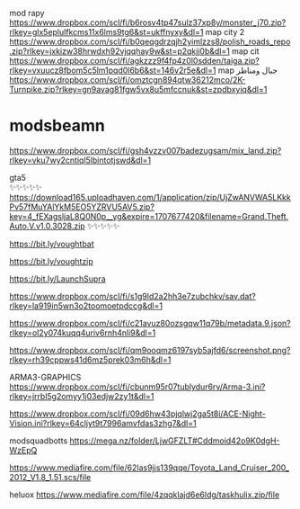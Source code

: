 mod rapy
https://www.dropbox.com/scl/fi/b6rosv4tp47sulz37xp8y/monster_j70.zip?rlkey=glx5eplulfkcms11x6lms9tg6&st=ukffnyxy&dl=1
map city 2
https://www.dropbox.com/scl/fi/b0qeqgdrzqjh2yimlzzs8/polish_roads_repo.zip?rlkey=jxkizw38hrwdxh92vjqqhay9w&st=p2qkjj0b&dl=1
map cit
https://www.dropbox.com/scl/fi/agkzzz9f4fp4z0l0sdden/taiga.zip?rlkey=vxuucz8fbom5c5lm1pqd0l6b6&st=146v2r5e&dl=1
map جبال ومناظر
https://www.dropbox.com/scl/fi/omztcgn894qtw36212mco/2K-Turnpike.zip?rlkey=gn9avag81fgw5vx8u5mfccnuk&st=zpdbxyiq&dl=1
# modsbeamn


https://www.dropbox.com/scl/fi/gsh4vzzv007badezugsam/mix_land.zip?rlkey=vku7wy2cntiql5lbintotjswd&dl=1

gta5          
✨✨✨✨✨
https://download165.uploadhaven.com/1/application/zip/UjZwANVWA5LKkkPv57fMuYAlYkM5EO5YZRVU5AV5.zip?key=4_fEXagsljaL8Q0N0p__yg&expire=1707677420&filename=Grand.Theft.Auto.V.v1.0.3028.zip
✨✨✨✨✨

https://bit.ly/voughtbat

https://bit.ly/voughtzip

https://bit.ly/LaunchSupra

https://www.dropbox.com/scl/fi/s1g9ld2a2hh3e7zubchkv/sav.dat?rlkey=la919in5wn3o2toomoetpdccg&dl=1


https://www.dropbox.com/scl/fi/c21avuz80ozsgqw11q79b/metadata.9.json?rlkey=ol2y074kuqq4uriv6rnh4nli9&dl=1

https://www.dropbox.com/scl/fi/qm9ooqmz6197syb5ajfd6/screenshot.png?rlkey=rh39cppws41d6mz5prek03m6h&dl=1



ARMA3-GRAPHICS
https://www.dropbox.com/scl/fi/cbunm95r07tublydur6rv/Arma-3.ini?rlkey=jrrbl5g2omyy1j03edjw2zy1t&dl=1


https://www.dropbox.com/scl/fi/09d6hw43pjqlwj2ga5t8i/ACE-Night-Vision.ini?rlkey=64cljyt9t7996amvfdas3zhg7&dl=1


modsquadbotts
https://mega.nz/folder/LjwGFZLT#Cddmoid42o9K0dgH-WzEpQ



https://www.mediafire.com/file/62las9jjs139qqe/Toyota_Land_Cruiser_200_2012_V1.8_1.51.scs/file

heluox 
https://www.mediafire.com/file/4zqqklajd6e6ldg/taskhulix.zip/file
